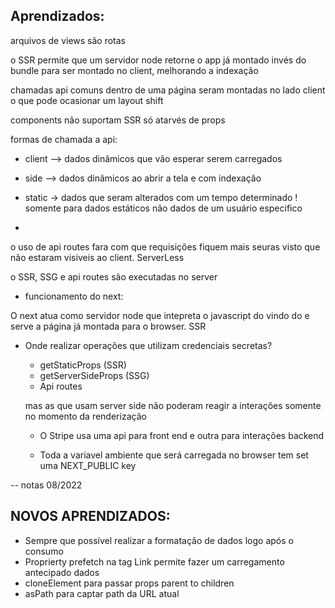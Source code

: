## Aprendizados:

arquivos de views são rotas

o SSR permite que um servidor node retorne o app já montado invés do bundle para ser montado no client, melhorando a indexação

chamadas api comuns dentro de uma página seram montadas no lado client 
o que pode ocasionar um layout shift

components não suportam SSR só atarvés de props

formas de chamada a api:

* client --> dados dinâmicos que vão esperar serem carregados

* side --> dados dinãmicos ao abrir a tela e com indexação

* static -> dados que seram alterados com um tempo determinado
! somente para dados estáticos não dados de um usuário especifico

- 

o uso de api routes fara com que requisições fiquem mais seuras visto que não estaram visiveis ao client. ServerLess

o SSR, SSG e api routes  são executadas no server


* funcionamento do next:

O next atua como servidor node que intepreta o javascript do vindo do 
e serve a página já montada para o browser. SSR

* Onde realizar operações que utilizam credenciais secretas?

    - getStaticProps (SSR) 
    - getServerSideProps (SSG)
    - Api routes

    mas as que usam server side não poderam reagir a interações somente no momento da renderização      

    * O Stripe usa uma api para front end e outra para interações backend  

    * Toda a variavel ambiente que será carregada no browser tem set uma 
    NEXT_PUBLIC key

--
notas 08/2022
## NOVOS APRENDIZADOS:

* Sempre que possível realizar a formatação de dados logo após o consumo 
* Proprierty prefetch na tag Link permite fazer um carregamento antecipado dados 
* cloneElement para passar props parent to children 
* asPath para captar path da URL atual
